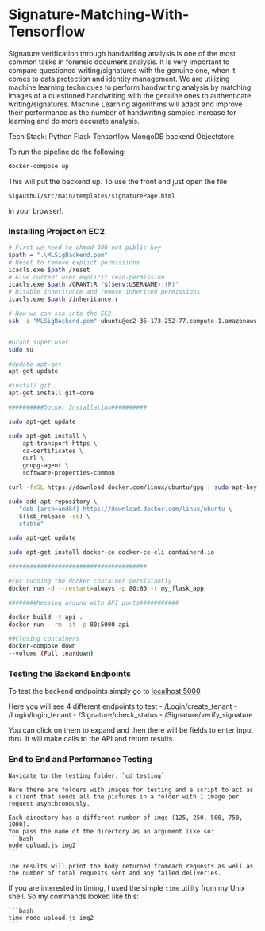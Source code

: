 # Signature-Matching-With-Tensorflow

Signature verification through handwriting analysis is one of the most common tasks in forensic document analysis. It is very important to compare questioned writing/signatures with the genuine one, when it comes to data protection and identity management. We are utilizing machine learning techniques to perform handwriting analysis by matching images of a questioned handwriting with the genuine ones to authenticate writing/signatures. Machine Learning algorithms will adapt and improve their performance as the number of handwriting samples increase for learning and do more accurate analysis.

Tech Stack:
Python
Flask
Tensorflow
MongoDB backend
Objectstore

To run the pipeline do the following:

```bash
docker-compose up
```

This will put the backend up. To use the front end just open the file

```
SigAuthUI/src/main/templates/signaturePage.html
```
in your browser!.



### Installing Project on EC2
```bash
# First we need to chmod 400 out public key
$path = ".\MLSigBackend.pem"
# Reset to remove explict permissions
icacls.exe $path /reset
# Give current user explicit read-permission
icacls.exe $path /GRANT:R "$($env:USERNAME):(R)"
# Disable inheritance and remove inherited permissions
icacls.exe $path /inheritance:r

# Now we can ssh into the EC2
ssh -i "MLSigBackend.pem" ubuntu@ec2-35-173-252-77.compute-1.amazonaws.com


#Grant super user
sudo su

#Update apt-get
apt-get update

#install git
apt-get install git-core

##########Docker Installation##########

sudo apt-get update

sudo apt-get install \
    apt-transport-https \
    ca-certificates \
    curl \
    gnupg-agent \
    software-properties-common

curl -fsSL https://download.docker.com/linux/ubuntu/gpg | sudo apt-key add -

sudo add-apt-repository \
   "deb [arch=amd64] https://download.docker.com/linux/ubuntu \
   $(lsb_release -cs) \
   stable"

sudo apt-get update

sudo apt-get install docker-ce docker-ce-cli containerd.io

#######################################

#For running the docker container persistantly
docker run -d --restart=always -p 80:80 -t my_flask_app

########Messing around with API ports###########

docker build -t api .
docker run --rm -it -p 80:5000 api

##Closing containers
docker-compose down
--volume (Full teardown)
```

### Testing the Backend Endpoints

To test the backend endpoints simply go to [localhost:5000](http://localhost:5000)

Here you will see 4 different endpoints to test 
    - /Login/create_tenant
    - /Login/login_tenant
    - /Signature/check_status
    - /Signature/verify_signature

You can click on them to expand and then there will be fields to enter input thru. It will make calls to the API and return results.

### End to End and Performance Testing
    Navigate to the testing folder. `cd testing`
    
    Here there are folders with images for testing and a script to act as a client that sends all the pictures in a folder with 1 image per request asynchronously.

    Each directory has a different number of imgs (125, 250, 500, 750, 1000).
    You pass the name of the directory as an argument like so:
    ```bash
    node upload.js img2
    ```

    The results will print the body returned fromeach requests as well as the number of total requests sent and any failed deliveries.

If you are interested in timing, I used the simple `time` utility from my Unix shell. So my commands looked like this:
    
    ```bash
    time node upload.js img2
    ```

    
